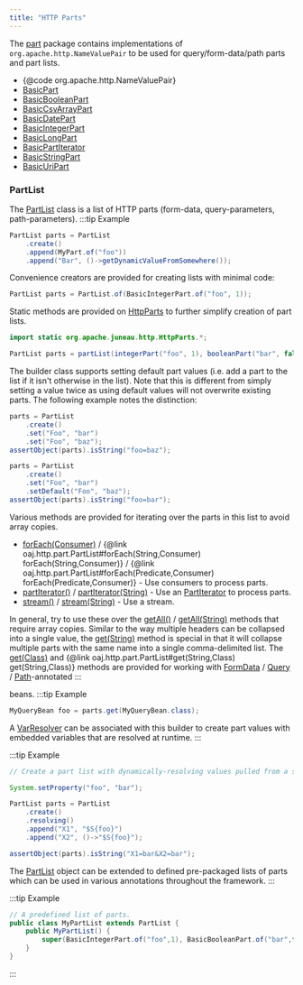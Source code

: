 ```yaml
---
title: "HTTP Parts"
---
```


The [part](../apidocs/org/apache/juneau/http/part.html) package contains implementations of `org.apache.http.NameValuePair` to
be used for query/form-data/path parts and part lists.
- \{@code org.apache.http.NameValuePair\}
- [BasicPart](../apidocs/org/apache/juneau/http/part/BasicPart.html)
- [BasicBooleanPart](../apidocs/org/apache/juneau/http/part/BasicBooleanPart.html)
- [BasicCsvArrayPart](../apidocs/org/apache/juneau/http/part/BasicCsvArrayPart.html)
- [BasicDatePart](../apidocs/org/apache/juneau/http/part/BasicDatePart.html)
- [BasicIntegerPart](../apidocs/org/apache/juneau/http/part/BasicIntegerPart.html)
- [BasicLongPart](../apidocs/org/apache/juneau/http/part/BasicLongPart.html)
- [BasicPartIterator](../apidocs/org/apache/juneau/http/part/BasicPartIterator.html)
- [BasicStringPart](../apidocs/org/apache/juneau/http/part/BasicStringPart.html)
- [BasicUriPart](../apidocs/org/apache/juneau/http/part/BasicUriPart.html)

### PartList

The [PartList](../apidocs/org/apache/juneau/http/part/PartList.html) class is a list of HTTP parts (form-data, query-parameters, path-parameters).
:::tip Example


```java
PartList parts = PartList
    .create()
    .append(MyPart.of("foo"))
    .append("Bar", ()->getDynamicValueFromSomewhere());
```


Convenience creators are provided for creating lists with minimal code:

```java
PartList parts = PartList.of(BasicIntegerPart.of("foo", 1));
```


Static methods are provided on [HttpParts](../apidocs/org/apache/juneau/http/HttpParts.html) to further simplify creation of part lists.

```java
import static org.apache.juneau.http.HttpParts.*;

PartList parts = partList(integerPart("foo", 1), booleanPart("bar", false));
```


The builder class supports setting default part values (i.e. add a part to the list if it isn't otherwise in the list).
Note that this is different from simply setting a value twice as using default values will not overwrite existing
parts.
The following example notes the distinction:

```java
parts = PartList
    .create()
    .set("Foo", "bar")
    .set("Foo", "baz");
assertObject(parts).isString("foo=baz");

parts = PartList
    .create()
    .set("Foo", "bar")
    .setDefault("Foo", "baz");
assertObject(parts).isString("foo=bar");
```


Various methods are provided for iterating over the parts in this list to avoid array copies.
- [forEach(Consumer)](../apidocs/org/apache/juneau/http/part/PartList.html#forEach(Consumer)) / \{@link oaj.http.part.PartList#forEach(String,Consumer) forEach(String,Consumer)\} / \{@link oaj.http.part.PartList#forEach(Predicate,Consumer) forEach(Predicate,Consumer)\} - Use consumers to process parts.
- [partIterator()](../apidocs/org/apache/juneau/http/part/PartList.html#partIterator()) / [partIterator(String)](../apidocs/org/apache/juneau/http/part/PartList.html#partIterator(String)) - Use an [PartIterator](../apidocs/org/apache/juneau/http/part/PartIterator.html) to process parts.
- [stream()](../apidocs/org/apache/juneau/http/part/PartList.html#stream()) / [stream(String)](../apidocs/org/apache/juneau/http/part/PartList.html#stream(String)) - Use a stream.

In general, try to use these over the [getAll()](../apidocs/org/apache/juneau/http/part/PartList.html#getAll()) / [getAll(String)](../apidocs/org/apache/juneau/http/part/PartList.html#getAll(String)) methods that require array copies.
Similar to the way multiple headers can be collapsed into a single value, the [get(String)](../apidocs/org/apache/juneau/http/part/PartList.html#get(String)) method is special in that it will collapse multiple parts with the same name into
a single comma-delimited list.
The [get(Class)](../apidocs/org/apache/juneau/http/part/PartList.html#get(Class)) and \{@link oaj.http.part.PartList#get(String,Class) get(String,Class)\} methods are provided for working with [FormData](../apidocs/org/apache/juneau/http/annotation/FormData.html) / [Query](../apidocs/org/apache/juneau/http/annotation/Query.html) / [Path](../apidocs/org/apache/juneau/http/annotation/Path.html)-annotated
:::

beans.
:::tip Example


```java
MyQueryBean foo = parts.get(MyQueryBean.class);
```


A [VarResolver](../apidocs/org/apache/juneau/svl/VarResolver.html) can be associated with this builder to create part values with embedded variables that
are resolved at runtime.
:::

:::tip Example


```java
// Create a part list with dynamically-resolving values pulled from a system property.

System.setProperty("foo", "bar");

PartList parts = PartList
    .create()
    .resolving()
    .append("X1", "$S{foo}")
    .append("X2", ()->"$S{foo}");

assertObject(parts).isString("X1=bar&X2=bar");
```


The [PartList](../apidocs/org/apache/juneau/http/part/PartList.html) object can be extended to defined pre-packaged lists of parts which can be used in various
annotations throughout the framework.
:::

:::tip Example


```java
// A predefined list of parts.
public class MyPartList extends PartList {
    public MyPartList() {
        super(BasicIntegerPart.of("foo",1), BasicBooleanPart.of("bar",false));
    }
}

```

:::
